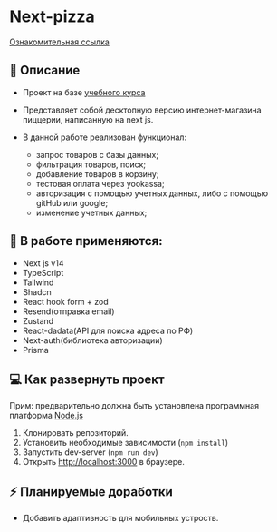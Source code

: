 # Next-pizza

[Ознакомительная ссылка](https://next-pizza-rouge.vercel.app/)

## :scroll: Описание

- Проект на базе [учебного курса](https://www.youtube.com/watch?v=GUwizGbY4cc)
- Представляет собой десктопную версию интернет-магазина пиццерии, написанную на next js.

- В данной работе реализован функционал:
  - запрос товаров с базы данных;
  - фильтрация товаров, поиск;
  - добавление товаров в корзину;
  - тестовая оплата через yookassa;
  - авторизация с помощью учетных данных, либо с помощью gitHub или google;
  - изменение учетных данных;

## :toolbox: В работе применяются:

- Next js v14
- TypeScript
- Tailwind
- Shadcn
- React hook form + zod
- Resend(отправка email)
- Zustand
- React-dadata(API для поиска адреса по РФ)
- Next-auth(библиотека авторизации)
- Prisma

## :computer: Как развернуть проект

Прим: предварительно должна быть установлена программная платформа [Node.js](https://nodejs.org)

1. Клонировать репозиторий.
2. Установить необходимые зависимости (`npm install`)
3. Запустить dev-server (`npm run dev`)
4. Открыть [http://localhost:3000](http://localhost:3000) в браузере.

## :zap: Планируемые доработки

- Добавить адаптивность для мобильных устроств.
